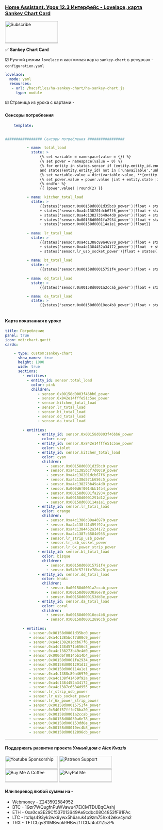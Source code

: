 ### [Home Assistant. Урок 12.3 Интерфейс - Lovelace, карта Sankey Chart Card](https://youtu.be/OxJKOp0i3hg)

<a href="https://www.youtube.com/channel/UCcq9onYHbs6go3kDpfBoqhg?sub_confirmation=1" target="_blank"><img src="https://raw.githubusercontent.com/kvazis/training/master/lessons/img/subscribe.png" alt="Subscribe" style="height: 71px !important;width: 174px !important;box-shadow: 0px 3px 2px 0px rgba(190, 190, 190, 0.5) !important;-webkit-box-shadow: 0px 3px 2px 0px rgba(190, 190, 190, 0.5) !important;" ></a>

:white_check_mark: **Sankey Chart Card**    

:ballot_box_with_check: Ручной режим `lovelace` и кастомная карта `sankey-chart` в ресурсах - `configuration.yaml`

```yaml
lovelace:
  mode: yaml
  resources:
   - url: /hacsfiles/ha-sankey-chart/ha-sankey-chart.js
     type: module    
```

:ballot_box_with_check: Страница из урока с картами - 

#### Сенсоры потребления    
```yaml
    template:
	
	
################# Сенсоры потребления #################

          - name: total_load
            state: >
                {% set variable = namespace(value = {}) %}
                {% set power = namespace(value = 0) %}
                {% for entity in states.sensor if (entity.entity_id.endswith("_power"))
                and states(entity.entity_id) not in ['unavailable','unknown','None']  %}
                {% set variable.value = dict(variable.value, **{entity.name: entity.state }) %}
                {% set power.value = power.value |int + entity.state |int %}
                {% endfor %}
                {{ (power.value) |round(2) }}

          - name: kitchen_total_load
            state: >
                {{states('sensor.0x00158d0001d35bc0_power')|float + states('sensor.0xa4c1385bcf7d00c9_power')|float
                + states('sensor.0xa4c138201dcb67f6_power')|float + states('sensor.0xa4c138d571b656c5_power')|float
                + states('sensor.0xa4c138273b49e4d0_power')|float + states('sensor.0x000d6f0014bb14b4_power')|float
                + states('sensor.0x00158d0001fa2934_power')|float + states('sensor.0x00158d0001291d12_power')|float
                + states('sensor.0x00158d000114a1e1_power')|float}}
 
          - name: lr_total_load
            state: > 
                {{states('sensor.0xa4c1388c89a46970_power')|float + states('sensor.0xa4c138f41459f92a_power')|float
                + states('sensor.0xa4c1384452a34172_power')|float  + states('sensor.0xa4c1387c6584d955_power')|float + states('sensor.lr_strip_usb_power')|float
                + states('sensor.lr_usb_socket_power')|float + states('sensor.lr_6x_power_strip_power')|float}}  
 
          - name: bt_total_load
            state: > 
                {{states('sensor.0x00158d00015751f4_power')|float + states('sensor.0x540f57fffe78ba20_power')|float}}
                
          - name: dd_total_load
            state: > 
                {{states('sensor.0x00158d0001a2ccab_power')|float + states('sensor.0x00158d00030a6e78_power')|float + states('sensor.0x00158d000153dd8e_power')|float}}

          - name: da_total_load
            state: > 
                {{states('sensor.0x00158d00010ec4b8_power')|float + states('sensor.0x00158d00012896cb_power')|float}}
                   
```

#### Карта показанная в уроке   
```yaml
title: Потребление
panel: true
icon: mdi:chart-gantt
cards:

    - type: custom:sankey-chart
      show_names: true
      height: 1000
      wide: true
      sections:
        - entities:
          - entity_id: sensor.total_load
            color: pink
            children:
               - sensor.0x00158d0003f46bb6_power
               - sensor.0x842e14fffe51c5ae_power
               - sensor.kitchen_total_load
               - sensor.lr_total_load
               - sensor.bt_total_load
               - sensor.dd_total_load
               - sensor.da_total_load
               
        - entities:
               - entity_id: sensor.0x00158d0003f46bb6_power
                 color: navy
               - entity_id: sensor.0x842e14fffe51c5ae_power
                 color: violet
               - entity_id: sensor.kitchen_total_load
                 color: cyan
                 children:
                   - sensor.0x00158d0001d35bc0_power
                   - sensor.0xa4c1385bcf7d00c9_power
                   - sensor.0xa4c138201dcb67f6_power
                   - sensor.0xa4c138d571b656c5_power
                   - sensor.0xa4c138273b49e4d0_power
                   - sensor.0x000d6f0014bb14b4_power
                   - sensor.0x00158d0001fa2934_power
                   - sensor.0x00158d0001291d12_power
                   - sensor.0x00158d000114a1e1_power
               - entity_id: sensor.lr_total_load
                 color: orange
                 children:
                   - sensor.0xa4c1388c89a46970_power
                   - sensor.0xa4c138f41459f92a_power
                   - sensor.0xa4c1384452a34172_power
                   - sensor.0xa4c1387c6584d955_power
                   - sensor.lr_strip_usb_power
                   - sensor.lr_usb_socket_power
                   - sensor.lr_6x_power_strip_power
               - entity_id: sensor.bt_total_load
                 color: bisque
                 children:
                   - sensor.0x00158d00015751f4_power
                   - sensor.0x540f57fffe78ba20_power
               - entity_id: sensor.dd_total_load
                 color: khaki
                 children:
                   - sensor.0x00158d0001a2ccab_power
                   - sensor.0x00158d00030a6e78_power
                   - sensor.0x00158d000153dd8e_power
               - entity_id: sensor.da_total_load
                 color: coral
                 children:
                   - sensor.0x00158d00010ec4b8_power
                   - sensor.0x00158d00012896cb_power 
                   
        - entities:
           - sensor.0x00158d0001d35bc0_power
           - sensor.0xa4c1385bcf7d00c9_power
           - sensor.0xa4c138201dcb67f6_power
           - sensor.0xa4c138d571b656c5_power
           - sensor.0xa4c138273b49e4d0_power
           - sensor.0x000d6f0014bb14b4_power
           - sensor.0x00158d0001fa2934_power
           - sensor.0x00158d0001291d12_power
           - sensor.0x00158d000114a1e1_power
           - sensor.0xa4c1388c89a46970_power
           - sensor.0xa4c138f41459f92a_power
           - sensor.0xa4c1384452a34172_power
           - sensor.0xa4c1387c6584d955_power
           - sensor.lr_strip_usb_power
           - sensor.lr_usb_socket_power
           - sensor.lr_6x_power_strip_power 
           - sensor.0x00158d00015751f4_power
           - sensor.0x540f57fffe78ba20_power
           - sensor.0x00158d0001a2ccab_power
           - sensor.0x00158d00030a6e78_power
           - sensor.0x00158d000153dd8e_power
           - sensor.0x00158d00010ec4b8_power
           - sensor.0x00158d00012896cb_power                    

```
____
#### Поддержать развитие проекта *Умный дом с Alex Kvazis*    
<a href="https://www.youtube.com/channel/UCcq9onYHbs6go3kDpfBoqhg/join" target="_blank"><img src="https://raw.githubusercontent.com/kvazis/training/master/lessons/img/youtube.png" alt="Youtube Sponsorship" style="height: 41px !important;width: 174px !important;box-shadow: 0px 3px 2px 0px rgba(190, 190, 190, 0.5) !important;-webkit-box-shadow: 0px 3px 2px 0px rgba(190, 190, 190, 0.5) !important;" ></a>
<a href="https://www.patreon.com/alex_kvazis" target="_blank"><img src="https://raw.githubusercontent.com/kvazis/training/master/lessons/img/patreon-button.png" alt="Patreon Support" style="height: 41px !important;width: 174px !important;box-shadow: 0px 3px 2px 0px rgba(190, 190, 190, 0.5) !important;-webkit-box-shadow: 0px 3px 2px 0px rgba(190, 190, 190, 0.5) !important;" ></a>
<a href="https://www.buymeacoffee.com/greatkvazis" target="_blank"><img src="https://raw.githubusercontent.com/kvazis/training/master/lessons/img/buymeacoffee.png" alt="Buy Me A Coffee" style="height: 41px !important;width: 174px !important;box-shadow: 0px 3px 2px 0px rgba(190, 190, 190, 0.5) !important;-webkit-box-shadow: 0px 3px 2px 0px rgba(190, 190, 190, 0.5) !important;" ></a>
<a href="https://www.paypal.com/paypalme/greatkvazis" target="_blank"><img src="https://raw.githubusercontent.com/kvazis/training/master/lessons/img/paypal.png" alt="PayPal Me" style="height: 41px !important;width: 174px !important;box-shadow: 0px 3px 2px 0px rgba(190, 190, 190, 0.5) !important;-webkit-box-shadow: 0px 3px 2px 0px rgba(190, 190, 190, 0.5) !important;" ></a>

#### Или перевод любой суммы на -     
* Webmoney - Z243592584952
* BTC - 1Gzr7WQugfnPuWVawu47EiCMTDUBqCAshj
* ETH - 0xa0ce3E29Cf537013649Ae9cdbc08C4853fF91FAc
* LTC - ltc1qs493yk2wk9ywx5h6aruk4p9zm75hx42ekv4ym2
* TRX - TFTCLqvS1tMBwokRHBwz1TCDJ4oD1Z5zPk